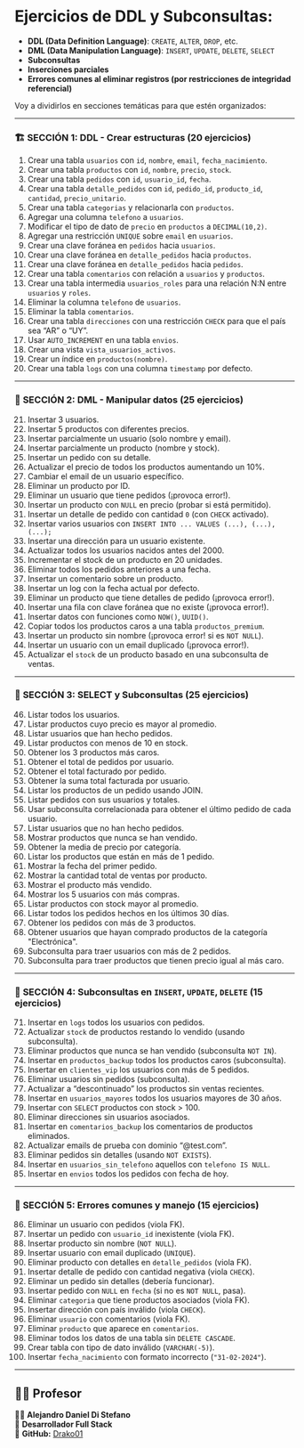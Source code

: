 # Ejercicios de DDL y Subconsultas:


- **DDL (Data Definition Language)**: `CREATE`, `ALTER`, `DROP`, etc.
- **DML (Data Manipulation Language)**: `INSERT`, `UPDATE`, `DELETE`, `SELECT`
- **Subconsultas**
- **Inserciones parciales**
- **Errores comunes al eliminar registros (por restricciones de integridad referencial)**

Voy a dividirlos en secciones temáticas para que estén organizados:

---

### 🏗️ **SECCIÓN 1: DDL - Crear estructuras (20 ejercicios)**

1. Crear una tabla `usuarios` con `id`, `nombre`, `email`, `fecha_nacimiento`.
2. Crear una tabla `productos` con `id`, `nombre`, `precio`, `stock`.
3. Crear una tabla `pedidos` con `id`, `usuario_id`, `fecha`.
4. Crear una tabla `detalle_pedidos` con `id`, `pedido_id`, `producto_id`, `cantidad`, `precio_unitario`.
5. Crear una tabla `categorias` y relacionarla con `productos`.
6. Agregar una columna `telefono` a `usuarios`.
7. Modificar el tipo de dato de `precio` en `productos` a `DECIMAL(10,2)`.
8. Agregar una restricción `UNIQUE` sobre `email` en `usuarios`.
9. Crear una clave foránea en `pedidos` hacia `usuarios`.
10. Crear una clave foránea en `detalle_pedidos` hacia `productos`.
11. Crear una clave foránea en `detalle_pedidos` hacia `pedidos`.
12. Crear una tabla `comentarios` con relación a `usuarios` y `productos`.
13. Crear una tabla intermedia `usuarios_roles` para una relación N:N entre `usuarios` y `roles`.
14. Eliminar la columna `telefono` de `usuarios`.
15. Eliminar la tabla `comentarios`.
16. Crear una tabla `direcciones` con una restricción `CHECK` para que el país sea “AR” o “UY”.
17. Usar `AUTO_INCREMENT` en una tabla `envios`.
18. Crear una vista `vista_usuarios_activos`.
19. Crear un índice en `productos(nombre)`.
20. Crear una tabla `logs` con una columna `timestamp` por defecto.

---

### 📝 **SECCIÓN 2: DML - Manipular datos (25 ejercicios)**

21. Insertar 3 usuarios.
22. Insertar 5 productos con diferentes precios.
23. Insertar parcialmente un usuario (solo nombre y email).
24. Insertar parcialmente un producto (nombre y stock).
25. Insertar un pedido con su detalle.
26. Actualizar el precio de todos los productos aumentando un 10%.
27. Cambiar el email de un usuario específico.
28. Eliminar un producto por ID.
29. Eliminar un usuario que tiene pedidos (¡provoca error!).
30. Insertar un producto con `NULL` en precio (probar si está permitido).
31. Insertar un detalle de pedido con cantidad `0` (con `CHECK` activado).
32. Insertar varios usuarios con `INSERT INTO ... VALUES (...), (...), (...);`
33. Insertar una dirección para un usuario existente.
34. Actualizar todos los usuarios nacidos antes del 2000.
35. Incrementar el stock de un producto en 20 unidades.
36. Eliminar todos los pedidos anteriores a una fecha.
37. Insertar un comentario sobre un producto.
38. Insertar un log con la fecha actual por defecto.
39. Eliminar un producto que tiene detalles de pedido (¡provoca error!).
40. Insertar una fila con clave foránea que no existe (¡provoca error!).
41. Insertar datos con funciones como `NOW()`, `UUID()`.
42. Copiar todos los productos caros a una tabla `productos_premium`.
43. Insertar un producto sin nombre (¡provoca error! si es `NOT NULL`).
44. Insertar un usuario con un email duplicado (¡provoca error!).
45. Actualizar el `stock` de un producto basado en una subconsulta de ventas.

---

### 🔎 **SECCIÓN 3: SELECT y Subconsultas (25 ejercicios)**

46. Listar todos los usuarios.
47. Listar productos cuyo precio es mayor al promedio.
48. Listar usuarios que han hecho pedidos.
49. Listar productos con menos de 10 en stock.
50. Obtener los 3 productos más caros.
51. Obtener el total de pedidos por usuario.
52. Obtener el total facturado por pedido.
53. Obtener la suma total facturada por usuario.
54. Listar los productos de un pedido usando JOIN.
55. Listar pedidos con sus usuarios y totales.
56. Usar subconsulta correlacionada para obtener el último pedido de cada usuario.
57. Listar usuarios que no han hecho pedidos.
58. Mostrar productos que nunca se han vendido.
59. Obtener la media de precio por categoría.
60. Listar los productos que están en más de 1 pedido.
61. Mostrar la fecha del primer pedido.
62. Mostrar la cantidad total de ventas por producto.
63. Mostrar el producto más vendido.
64. Mostrar los 5 usuarios con más compras.
65. Listar productos con stock mayor al promedio.
66. Listar todos los pedidos hechos en los últimos 30 días.
67. Obtener los pedidos con más de 3 productos.
68. Obtener usuarios que hayan comprado productos de la categoría "Electrónica".
69. Subconsulta para traer usuarios con más de 2 pedidos.
70. Subconsulta para traer productos que tienen precio igual al más caro.

---

### 🧩 **SECCIÓN 4: Subconsultas en `INSERT`, `UPDATE`, `DELETE` (15 ejercicios)**

71. Insertar en `logs` todos los usuarios con pedidos.
72. Actualizar `stock` de productos restando lo vendido (usando subconsulta).
73. Eliminar productos que nunca se han vendido (subconsulta `NOT IN`).
74. Insertar en `productos_backup` todos los productos caros (subconsulta).
75. Insertar en `clientes_vip` los usuarios con más de 5 pedidos.
76. Eliminar usuarios sin pedidos (subconsulta).
77. Actualizar a “descontinuado” los productos sin ventas recientes.
78. Insertar en `usuarios_mayores` todos los usuarios mayores de 30 años.
79. Insertar con `SELECT` productos con stock > 100.
80. Eliminar direcciones sin usuarios asociados.
81. Insertar en `comentarios_backup` los comentarios de productos eliminados.
82. Actualizar emails de prueba con dominio “@test.com”.
83. Eliminar pedidos sin detalles (usando `NOT EXISTS`).
84. Insertar en `usuarios_sin_telefono` aquellos con `telefono IS NULL`.
85. Insertar en `envios` todos los pedidos con fecha de hoy.

---

### 🧨 **SECCIÓN 5: Errores comunes y manejo (15 ejercicios)**

86. Eliminar un usuario con pedidos (viola FK).
87. Insertar un pedido con `usuario_id` inexistente (viola FK).
88. Insertar producto sin nombre (`NOT NULL`).
89. Insertar usuario con email duplicado (`UNIQUE`).
90. Eliminar producto con detalles en `detalle_pedidos` (viola FK).
91. Insertar detalle de pedido con cantidad negativa (viola `CHECK`).
92. Eliminar un pedido sin detalles (debería funcionar).
93. Insertar pedido con `NULL` en `fecha` (si no es `NOT NULL`, pasa).
94. Eliminar `categoria` que tiene productos asociados (viola FK).
95. Insertar dirección con país inválido (viola `CHECK`).
96. Eliminar `usuario` con comentarios (viola FK).
97. Eliminar `producto` que aparece en `comentarios`.
98. Eliminar todos los datos de una tabla sin `DELETE CASCADE`.
99. Crear tabla con tipo de dato inválido (`VARCHAR(-5)`).
100. Insertar `fecha_nacimiento` con formato incorrecto (`"31-02-2024"`).


---


## 🧑‍🏫 Profesor  

👨‍💻 **Alejandro Daniel Di Stefano**  
📌 **Desarrollador Full Stack**  
🔗 **GitHub:** [Drako01](https://github.com/Drako01)  
